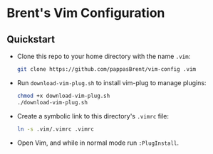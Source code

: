 # Brent's Vim Configuration

## Quickstart

- Clone this repo to your home directory with the name `.vim`:

    ```bash
    git clone https://github.com/pappasBrent/vim-config .vim
    ```
- Run `download-vim-plug.sh` to install vim-plug to manage plugins:

    ```bash
    chmod +x download-vim-plug.sh
    ./download-vim-plug.sh
    ```

- Create a symbolic link to this directory's `.vimrc` file:

    ```bash
    ln -s .vim/.vimrc .vimrc
    ```

- Open Vim, and while in normal mode run `:PlugInstall`.

